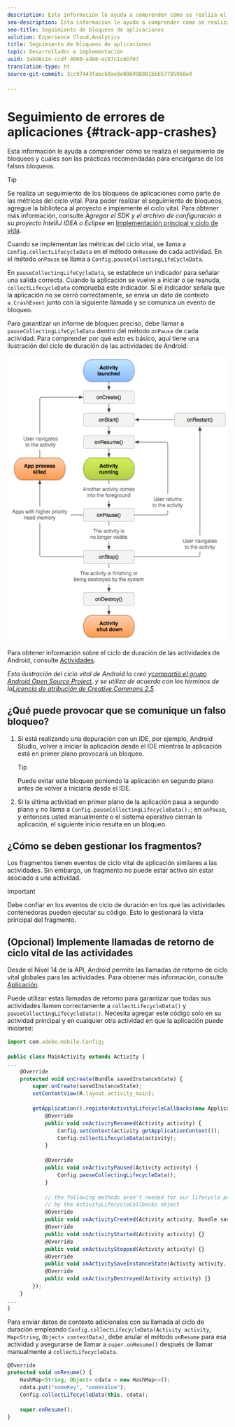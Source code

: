 ```yaml
---
description: Esta información le ayuda a comprender cómo se realiza el seguimiento de bloqueos y cuáles son las prácticas recomendadas para encargarse de los falsos bloqueos.
seo-description: Esta información le ayuda a comprender cómo se realiza el seguimiento de bloqueos y cuáles son las prácticas recomendadas para encargarse de los falsos bloqueos.
seo-title: Seguimiento de bloqueos de aplicaciones
solution: Experience Cloud,Analytics
title: Seguimiento de bloqueos de aplicaciones
topic: Desarrollador e implementación
uuid: 3ab98c14-ccdf-4060-ad88-ec07c1c6bf07
translation-type: ht
source-git-commit: 3cc97443fabcb9ae9e09b998801bbb57785960e0

---
```



# Seguimiento de errores de aplicaciones {#track-app-crashes}

Esta información le ayuda a comprender cómo se realiza el seguimiento de bloqueos y cuáles son las prácticas recomendadas para encargarse de los falsos bloqueos.

>[!TIP]
>
>Se realiza un seguimiento de los bloqueos de aplicaciones como parte de las métricas del ciclo vital. Para poder realizar el seguimiento de bloqueos, agregue la biblioteca al proyecto e implemente el ciclo vital. Para obtener más información, consulte *Agregar el SDK y el archivo de configuración a su proyecto IntelliJ IDEA o Eclipse* en [Implementación principal y ciclo de vida](/help/android/getting-started/dev-qs.md).

Cuando se implementan las métricas del ciclo vital, se llama a `Config.collectLifecycleData` en el método `OnResume` de cada actividad. En el método `onPause` se llama a `Config.pauseCollectingLifeCycleData`.

En `pauseCollectingLifeCycleData`, se establece un indicador para señalar una salida correcta. Cuando la aplicación se vuelve a iniciar o se reanuda, `collectLifecycleData` comprueba este indicador. Si el indicador señala que la aplicación no se cerró correctamente, se envía un dato de contexto `a.CrashEvent` junto con la siguiente llamada y se comunica un evento de bloqueo.

Para garantizar un informe de bloqueo preciso, debe llamar a `pauseCollectingLifeCycleData` dentro del método `onPause` de cada actividad. Para comprender por qué esto es básico, aquí tiene una ilustración del ciclo de duración de las actividades de Android:

![](assets/android-lifecycle.png)

Para obtener información sobre el ciclo de duración de las actividades de Android, consulte [Actividades](https://developer.android.com/guide/components/activities.html).

*Esta ilustración del ciclo vital de Android la creó y[compartió el grupo Android Open Source Project](https://source.android.com/), y se utiliza de acuerdo con los términos de la[Licencia de atribución de Creative Commons 2.5](https://creativecommons.org/licenses/by/2.5/).*

## ¿Qué puede provocar que se comunique un falso bloqueo?

1. Si está realizando una depuración con un IDE, por ejemplo, Android Studio, volver a iniciar la aplicación desde el IDE mientras la aplicación está en primer plano provocará un bloqueo.

   >[!TIP]
   >
   >Puede evitar este bloqueo poniendo la aplicación en segundo plano antes de volver a iniciarla desde el IDE.

1. Si la última actividad en primer plano de la aplicación pasa a segundo plano y no llama a `Config.pauseCollectingLifecycleData();`; en `onPause`, y entonces usted manualmente o el sistema operativo cierran la aplicación, el siguiente inicio resulta en un bloqueo.

## ¿Cómo se deben gestionar los fragmentos?

Los fragmentos tienen eventos de ciclo vital de aplicación similares a las actividades. Sin embargo, un fragmento no puede estar activo sin estar asociado a una actividad.

>[!IMPORTANT]
>
>Debe confiar en los eventos de ciclo de duración en los que las actividades contenedoras pueden ejecutar su código. Esto lo gestionará la vista principal del fragmento.

## (Opcional) Implemente llamadas de retorno de ciclo vital de las actividades

Desde el Nivel 14 de la API, Android permite las llamadas de retorno de ciclo vital globales para las actividades. Para obtener más información, consulte [Aplicación](https://developer.android.com/reference/android/app/Application).

Puede utilizar estas llamadas de retorno para garantizar que todas sus actividades llamen correctamente a `collectLifecycleData()` y `pauseCollectingLifecycleData()`. Necesita agregar este código solo en su actividad principal y en cualquier otra actividad en que la aplicación puede iniciarse:

```js
import com.adobe.mobile.Config; 
  
public class MainActivity extends Activity { 
... 
    @Override 
    protected void onCreate(Bundle savedInstanceState) { 
        super.onCreate(savedInstanceState); 
        setContentView(R.layout.activity_main); 
  
        getApplication().registerActivityLifecycleCallbacks(new Application.ActivityLifecycleCallbacks() { 
            @Override 
            public void onActivityResumed(Activity activity) { 
                Config.setContext(activity.getApplicationContext()); 
                Config.collectLifecycleData(activity); 
            } 
  
            @Override 
            public void onActivityPaused(Activity activity) {     
                Config.pauseCollectingLifecycleData(); 
            } 
    
            // the following methods aren't needed for our lifecycle purposes, but are required to be implemented 
            // by the ActivityLifecycleCallbacks object 
            @Override 
            public void onActivityCreated(Activity activity, Bundle savedInstanceState) {} 
            @Override 
            public void onActivityStarted(Activity activity) {} 
            @Override 
            public void onActivityStopped(Activity activity) {} 
            @Override 
            public void onActivitySaveInstanceState(Activity activity, Bundle outState) {} 
            @Override 
            public void onActivityDestroyed(Activity activity) {} 
        }); 
    } 
... 
}
```

Para enviar datos de contexto adicionales con su llamada al ciclo de duración empleando `Config.collectLifecycleData(Activity activity`, `Map<String`, `Object> contextData)`, debe anular el método `onResume` para esa actividad y asegurarse de llamar a `super.onResume()` después de llamar manualmente a `collectLifecycleData`.

```js
@Override 
protected void onResume() { 
    HashMap<String, Object> cdata = new HashMap<>(); 
    cdata.put("someKey", "someValue"); 
    Config.collectLifecycleData(this, cdata); 
  
    super.onResume(); 
}
```

